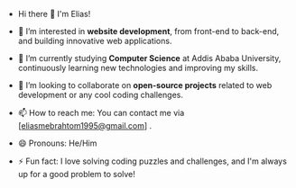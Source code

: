 - Hi there 👋 I'm Elias!

- 👀 I’m interested in **website development**, from front-end to back-end, and building innovative web applications.
- 🌱 I’m currently studying **Computer Science** at Addis Ababa University, continuously learning new technologies and improving my skills.
- 💞️ I’m looking to collaborate on **open-source projects** related to web development or any cool coding challenges.
- 📫 How to reach me: You can contact me via [eliasmebrahtom1995@gmail.com] .
- 😄 Pronouns: He/Him
- ⚡ Fun fact: I love solving coding puzzles and challenges, and I'm always up for a good problem to solve!

<!---
14elias/14elias is a ✨ special ✨ repository because its `README.md` (this file) appears on your GitHub profile.
You can click the Preview link to take a look at your changes.
--->
